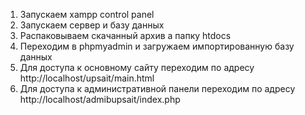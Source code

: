 1. Запускаем xampp control panel
2. Запускаем сервер и базу данных
3. Распаковываем скачанный архив а папку htdocs
4. Переходим в phpmyadmin и загружаем импортированную базу данных
5. Для доступа к основному сайту переходим по адресу http://localhost/upsait/main.html
6. Для доступа к административной панели переходим по адресу http://localhost/admibupsait/index.php

